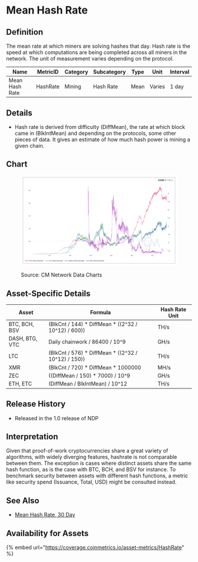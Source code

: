 # Mean Hash Rate

## Definition

The mean rate at which miners are solving hashes that day. Hash rate is the speed at which computations are being completed across all miners in the network. The unit of measurement varies depending on the protocol.

| Name           | MetricID | Category | Subcategory | Type | Unit   | Interval |
| -------------- | -------- | -------- | ----------- | ---- | ------ | -------- |
| Mean Hash Rate | HashRate | Mining   | Hash Rate   | Mean | Varies | 1 day    |

## Details

* Hash rate is derived from difficulty (DiffMean), the rate at which block came in (BlkIntMean) and depending on the protocols, some other pieces of data. It gives an estimate of how much hash power is mining a given chain.

## Chart

<figure><img src="../../.gitbook/assets/Coin_Metrics_Network_Data_2022-09-15T15-37 (1).png" alt=""><figcaption><p>Source: CM Network Data Charts</p></figcaption></figure>

## Asset-Specific Details

| Asset          | Formula                                               | Hash Rate Unit |
| -------------- | ----------------------------------------------------- | -------------- |
| BTC, BCH, BSV  | (BlkCnt / 144) \* DiffMean \* ((2^32 / 10^12) / 600)) | TH/s           |
| DASH, BTG, VTC | Daily chainwork / 86400 / 10^9                        | GH/s           |
| LTC            | (BlkCnt / 576) \* DiffMean \* ((2^32 / 10^12) / 150)) | TH/s           |
| XMR            | (BlkCnt / 720) \* DiffMean \* 1000000                 | MH/s           |
| ZEC            | ((DiffMean / 150) \* 7000) / 10^9                     | GH/s           |
| ETH, ETC       | (DiffMean / BlkIntMean) / 10^12                       | TH/s           |

## Release History

* Released in the 1.0 release of NDP

## Interpretation

Given that proof-of-work cryptocurrencies share a great variety of algorithms, with widely diverging features, hashrate is not comparable between them. The exception is cases where distinct assets share the same hash function, as is the case with BTC, BCH, and BSV for instance. To benchmark security between assets with different hash functions, a metric like security spend (Issuance, Total, USD) might be consulted instead.

## See Also

* [Mean Hash Rate, 30 Day](hashrate30d.md)

## Availability for Assets

{% embed url="https://coverage.coinmetrics.io/asset-metrics/HashRate" %}
